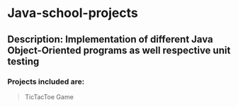 # Java-school-projects
## Description: Implementation of different Java Object-Oriented programs as well respective unit testing

### Projects included are:
> TicTacToe Game


